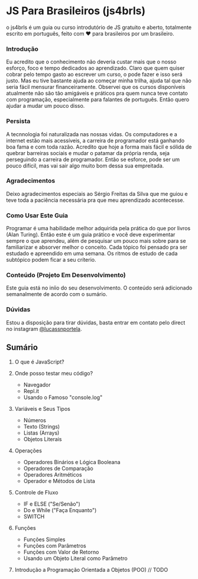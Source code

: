 # JS Para Brasileiros (js4brls)
o js4brls é um guia ou curso introdutório de JS gratuito e aberto, totalmente escrito em português, feito com ❤️ para brasileiros por um brasileiro.


### Introdução
  Eu acredito que o conhecimento não deveria custar mais que o nosso esforço, foco e tempo dedicados ao aprendizado. Claro que quem quiser cobrar pelo tempo gasto ao escrever um curso, o pode fazer e isso será justo. Mas eu tive bastante ajuda ao começar minha trilha, ajuda tal que não seria fácil mensurar financeiramente.   Observei que os cursos disponíveis atualmente não são tão amigáveis e práticos pra quem nunca teve contato com programação, especialmente para falantes de português. Então quero ajudar a mudar um pouco disso.
  
### Persista
  A tecnnologia foi naturalizada nas nossas vidas. Os computadores e a internet estão mais acessíveis, a carreira de programador está ganhando boa fama e com toda razão. Acredito que hoje a forma mais fácil e sólida de quebrar barreiras sociais e mudar o patamar da própria renda, seja perseguindo a carreira de programador. Então se esforce, pode ser um pouco difícil, mas vai sair algo muito bom dessa sua empreitada.
  
### Agradecimentos
  Deixo agradecimentos especiais ao Sérgio Freitas da Silva que me guiou e teve toda a paciência necessária pra que meu aprendizado acontecesse.
  
### Como Usar Este Guia 
  Programar é uma habilidade melhor adquirida pela prática do que por livros (Alan Turing). Então este é um guia prático e você deve experimentar sempre o que aprendeu, além de pesquisar um pouco mais sobre para se familiarizar e absorver melhor o conceito. Cada tópico foi pensado pra ser estudado e apreendido em uma semana. Os ritmos de estudo de cada subtópico podem ficar a seu críterio.
  
### Conteúdo (Projeto Em Desenvolvimento)
  Este guia está no iníio do seu desenvolvimento. O conteúdo será adicionado semanalmente de acordo com o sumário.

### Dúvidas
Estou a disposição para tirar dúvidas, basta entrar em contato pelo direct no instagram [@lucassnportela](https://www.instagram.com/lucassnportela/).

## Sumário
1. O que é JavaScript?
2. Onde posso testar meu código?

    * Navegador
    * Repl.it
    * Usando o Famoso "console.log"

3. Variáveis e Seus Tipos
    * Números
    * Texto (Strings)
    * Listas (Arrays)
    * Objetos Literais
4. Operações
    * Operadores Binários e Lógica Booleana
    * Operadores de Comparação
    * Operadores Aritméticos
    * Operador e Métodos de Lista
5. Controle de Fluxo
    * IF e ELSE ("Se/Senão")
    * Do e While ("Faça Enquanto")
    * SWITCH
6. Funções
    * Funções Simples
    * Funções com Parâmetros
    * Funções com Valor de Retorno
    * Usando um Objeto Literal como Parâmetro
7. Introdução a Programação Orientada a Objetos (POO)
    // TODO
